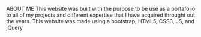 ABOUT ME
This website was built with the purpose to be use as a portafolio to all of my projects and different expertise that I have acquired throught out the years.
This website was made using a bootstrap, HTML5, CSS3, JS, and jQuery
